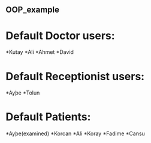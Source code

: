 ## OOP_example
  
# Default Doctor users:
*Kutay
*Ali
*Ahmet
*David
# Default Receptionist users:
*Ayþe
*Tolun
# Default Patients:
*Ayþe(examined)
*Korcan
*Ali
*Koray
*Fadime
*Cansu
